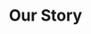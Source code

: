 ---
title: Our Story
image: "/images/about-banner.png"
description: |
  Founded with a vision to revolutionize video advertising, Adinscene emerged from the realization that traditional ad placement methods were failing both advertisers and viewers. 
  
  We saw an opportunity to leverage AI technology to create a smarter, more contextual approach to video advertising - one that respects the viewer experience while maximizing revenue potential for content creators and media companies.
---